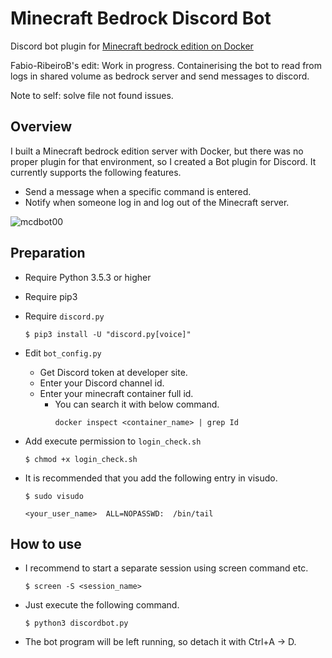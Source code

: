 # Minecraft Bedrock Discord Bot

Discord bot plugin for [Minecraft bedrock edition on Docker](https://github.com/itzg/docker-minecraft-bedrock-server)

Fabio-RibeiroB's edit: Work in progress. Containerising the bot to read from logs in shared volume as bedrock server and send messages to discord. 

Note to self: solve file not found issues.

## Overview

I built a Minecraft bedrock edition server with Docker, but there was no proper plugin for that environment, so I created a Bot plugin for Discord. It currently supports the following features.

- Send a message when a specific command is entered.
- Notify when someone log in and log out of the Minecraft server.

![mcdbot00](https://kosukelab.com/share/minecraft-discord-bot.png)

## Preparation

- Require Python 3.5.3 or higher
- Require pip3
- Require `discord.py`

  ```(text)
  $ pip3 install -U "discord.py[voice]"
  ```

- Edit `bot_config.py`
  - Get Discord token at developer site.
  - Enter your Discord channel id.
  - Enter your minecraft container full id.
    - You can search it with below command.
      ```
      docker inspect <container_name> | grep Id
      ```

- Add execute permission to `login_check.sh`

  ```
  $ chmod +x login_check.sh
  ```

- It is recommended that you add the following entry in visudo.

  ```(text)
  $ sudo visudo

  <your_user_name>  ALL=NOPASSWD:  /bin/tail
  ```

## How to use

- I recommend to start a separate session using screen command etc.
  
  ```(text)
  $ screen -S <session_name>
  ```

- Just execute the following command.

  ```(text)
  $ python3 discordbot.py
  ```

- The bot program will be left running, so detach it with Ctrl+A → D.
